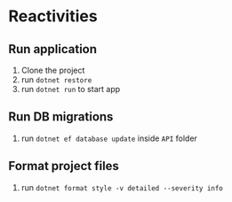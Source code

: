 # Reactivities

## Run application
1. Clone the project
2. run `dotnet restore`
3. run `dotnet run` to start app

## Run DB migrations
1. run `dotnet ef database update` inside `API` folder

## Format project files
1. run `dotnet format style -v detailed --severity info`
